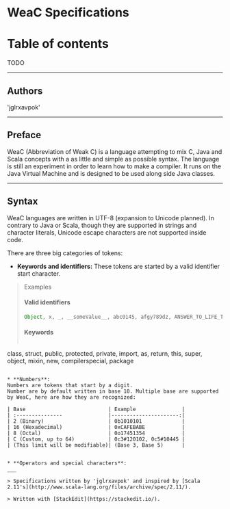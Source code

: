 WeaC Specifications
=========
Table of contents
====
TODO
___

Authors
---
'jglrxavpok'
____

Preface
--------
WeaC (Abbreviation of Weak C) is a language attempting to mix C, Java and Scala concepts with a as little and simple as possible syntax. The language is still an experiment in order to learn how to make a compiler. It runs on the Java Virtual Machine and is designed to be used along side Java classes.
____

Syntax
---
WeaC languages are written in UTF-8 (expansion to Unicode planned). In contrary to Java or Scala, though they are supported in strings and character literals, Unicode escape characters are not supported inside code.

There are three big categories of tokens:

* **Keywords and identifiers:** 
These tokens are started by a valid identifier start character. 

> Examples
> 
> #### Valid identifiers
> 
> ```java
> Object, x, _, __someValue__, abc0145, afgy789dz, ANSWER_TO_LIFE_THE_UNIVERSE_AND_EVERYTHING, MyArray[]
> ```
> 
> #### Keywords
> 
> ```scala
class, struct, public, protected, private, import, as, return, this, super, object, mixin, new, compilerspecial, package
```

* **Numbers**:
Numbers are tokens that start by a digit.
Number are by default written in base 10. Multiple base are supported by WeaC, here are how they are recognized:

| Base                           | Example               |
| :---------------               |----------------------:|
| 2 (Binary)                     | 0b1010101             |
| 16 (Hexadecimal)               | 0xCAFEBABE            |
| 8 (Octal)                      | 0o17451354            |
| C (Custom, up to 64)           | 0c3#120102, 0c5#10445 |
| (This limit will be modifiable)| (Base 3, Base 5)      |


* **Operators and special characters**:
___

> Specifications written by 'jglrxavpok' and inspired by [Scala 2.11's](http://www.scala-lang.org/files/archive/spec/2.11/).

> Written with [StackEdit](https://stackedit.io/).